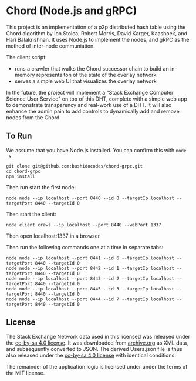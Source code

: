 # Chord (Node.js and gRPC)

This project is an implementation of a p2p distributed hash table using the Chord algorithm by Ion Stoica, Robert Morris, David Karger, Kaashoek, and Hari Balakrishnan. It uses Node.js to implement the nodes, and gRPC as the method of inter-node communiation. 

The client script: 
* runs a crawler that walks the Chord successor chain to build an in-memory representaiton of the state of the overlay network
* serves a simple web UI that visualizes the overlay network

In the future, the project will implement a "Stack Exchange Computer Science User Service" on top of this DHT, complete with a simple web app to demonstrate transparency and real-work use of a DHT. It will also enhance the admin pain to add controls to dynamically add and remove nodes from the Chord.


## To Run

We assume that you have Node.js installed. You can confirm this with `node -v`

```
git clone git@github.com:bushidocodes/chord-grpc.git
cd chord-grpc
npm install
```

Then run start the first node:

```
node node --ip localhost --port 8440 --id 0 --targetIp localhost --targetPort 8440 --targetId 0
```

Then start the client:

```
node client crawl --ip localhost --port 8440 --webPort 1337
```

Then open localhost:1337 in a browser

Then run the following commands one at a time in separate tabs:
```
node node --ip localhost --port 8441 --id 6 --targetIp localhost --targetPort 8440 --targetId 0
node node --ip localhost --port 8442 --id 1 --targetIp localhost --targetPort 8440 --targetId 0
node node --ip localhost --port 8443 --id 2 --targetIp localhost --targetPort 8440 --targetId 0
node node --ip localhost --port 8445 --id 3 --targetIp localhost --targetPort 8440 --targetId 0
node node --ip localhost --port 8444 --id 7 --targetIp localhost --targetPort 8440 --targetId 0
```

## License

The Stack Exchange Network data used in this licensed was released under the [cc-by-sa 4.0 license](https://creativecommons.org/licenses/by-sa/4.0/). It was downloaded from [archive.org](https://archive.org/details/stackexchange) as XML data, and subsequently converted to JSON. The derived Users.json file is thus also released under the [cc-by-sa 4.0 license](https://creativecommons.org/licenses/by-sa/4.0/) with identical conditions.

The remainder of the application logic is licensed under under the terms of the MIT license.